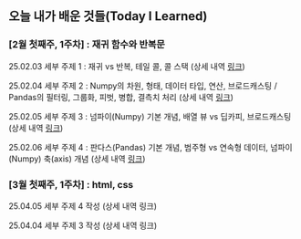 ## 오늘 내가 배운 것들(Today I Learned)

### [2월 첫째주, 1주차] : 재귀 함수와 반복문 

25.02.03 세부 주제 1 : 재귀 vs 반복, 테일 콜, 콜 스택 (상세 내역 [링크](2월/2025-02-03.md))  

25.02.04 세부 주제 2 : Numpy의 차원, 형태, 데이터 타입, 연산, 브로드캐스팅 / Pandas의 필터링, 그룹화, 피벗, 병합, 결측치 처리 (상세 내역 [링크](2월/2025-02-04.md))

25.02.05 세부 주제 3 : 넘파이(Numpy) 기본 개념, 배열 뷰 vs 딥카피, 브로드캐스팅 (상세 내역 [링크](2월/2025-02-05.md))

25.02.06 세부 주제 4 : 판다스(Pandas) 기본 개념, 범주형 vs 연속형 데이터, 넘파이(Numpy) 축(axis) 개념 (상세 내역 [링크](2월/2025-02-06.md))

### [3월 첫째주, 1주차] : html, css

25.04.05 세부 주제 4 작성 (상세 내역 링크)

25.04.04 세부 주제 3 작성 (상세 내역 링크)
